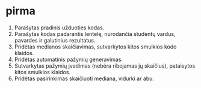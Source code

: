 
# pirma


  1. Parašytas pradinis užduoties kodas.
  2. Parašytas kodas padarantis lentelę, nurodančia studentų vardus, pavardes ir galutinius rezultatus.
  3. Pridėtas medianos skaičiavimas, sutvarkytos kitos smulkios kodo klaidos.
  4. Pridėtas automatinis pažymių generavimas.
  5. Sutvarkytas pažymių įvedimas (nebėra ribojamas jų skaičius), pataisytos kitos smulkios klaidos.
  6. Pridėtas pasirinkimas skaičiuoti mediana, vidurki ar abu.
